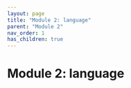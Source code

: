 ```yaml
---
layout: page
title: "Module 2: language"
parent: "Module 2"
nav_order: 1
has_children: true
---
```


# Module 2: language

